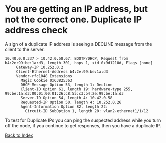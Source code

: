 # You are getting an IP address, but not the correct one. Duplicate IP address check

A sign of a duplicate IP address is seeing a DECLINE message from the client to the server.

```
10.40.0.0.337 > 10.42.0.58.67: BOOTP/DHCP, Request from b4:2e:99:be:1a:d3, length 301, hops 1, xid 0x9d1210d, Flags [none]
     Gateway-IP 10.252.0.2
     Client-Ethernet-Address b4:2e:99:be:1a:d3
     Vendor-rfc1048 Extensions
       Magic Cookie 0x63825363
       DHCP-Message Option 53, length 1: Decline
       Client-ID Option 61, length 19: hardware-type 255, 99:be:1a:d3:00:01:00:01:26:c8:55:c3:b4:2e:99:be:1a:d3
       Server-ID Option 54, length 4: 10.42.0.58
       Requested-IP Option 50, length 4: 10.252.0.26
       Agent-Information Option 82, length 22: 
         Circuit-ID SubOption 1, length 20: vlan2-ethernet1/1/12
```

To test for Duplicate IPs you can ping the suspected address while you turn off the node, if you continue to get responses, then you have a duplicate IP.

[Back to Index](../index.md)